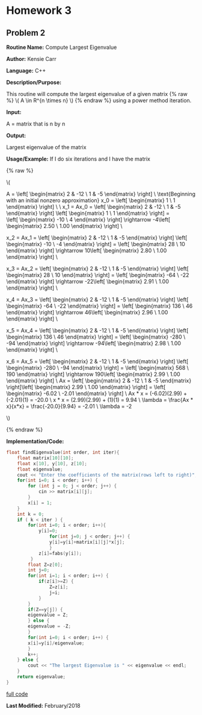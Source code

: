 # Homework 3
## Problem 2
**Routine Name:**           Compute Largest Eigenvalue

**Author:** Kensie Carr

**Language:** C++

**Description/Purpose:** 

This routine will compute the largest eigenvalue of a given matrix 
{% raw %}
\\( A \in R^{n \times n} \\)
{% endraw %} using a power method iteration.

**Input:**

A = matrix that is n by n

**Output:** 

Largest eigenvalue of the matrix

**Usage/Example:**
If I do six iterations and I have the matrix 

{% raw %}

\\(
    
A = \left[ \begin{matrix} 
2 & -12 \\
1 & -5 
\end{matrix} \right] \\ 
\text{Beginning with an initial nonzero approximation}
x_0 = \left[ \begin{matrix} 1 \\ 1 \end{matrix} \right] \\
\\
x_1 = Ax_0 = \left[ \begin{matrix} 2 & -12 \\ 1 & -5 \end{matrix} \right] 
\left[ \begin{matrix} 1 \\ 1 \end{matrix} \right] =  
\left[ \begin{matrix} -10 \\ 4 \end{matrix} \right] 
\rightarrow -4\left[ \begin{matrix} 2.50 \\ 1.00 \end{matrix} \right] \\ 

x_2 = Ax_1 = \left[ \begin{matrix} 2 & -12 \\ 1 & -5 \end{matrix} \right]
\left[ \begin{matrix} -10 \\ -4 \end{matrix} \right]
= \left[ \begin{matrix} 28 \\ 10 \end{matrix} \right]
\rightarrow 10\left[ \begin{matrix} 2.80 \\ 1.00 \end{matrix} \right] \\ 

x_3 = Ax_2 = \left[ \begin{matrix} 2 & -12 \\ 1 & -5 \end{matrix} \right]
\left[ \begin{matrix} 28 \\ 10 \end{matrix} \right]
= \left[ \begin{matrix} -64 \\ -22 \end{matrix} \right]
\rightarrow -22\left[ \begin{matrix} 2.91 \\ 1.00 \end{matrix} \right] \\ 

x_4 = Ax_3 = \left[ \begin{matrix} 2 & -12 \\ 1 & -5 \end{matrix} \right]
\left[ \begin{matrix} -64 \\ -22 \end{matrix} \right]
= \left[ \begin{matrix} 136 \\ 46 \end{matrix} \right]
\rightarrow 46\left[ \begin{matrix} 2.96 \\ 1.00 \end{matrix} \right] \\ 

x_5 = Ax_4 = \left[ \begin{matrix} 2 & -12 \\ 1 & -5 \end{matrix} \right]
\left[ \begin{matrix} 136 \\ 46 \end{matrix} \right]
= \left[ \begin{matrix} -280 \\ -94 \end{matrix} \right]
\rightarrow -94\left[ \begin{matrix} 2.98 \\ 1.00 \end{matrix} \right] \\ 

x_6 = Ax_5 = \left[ \begin{matrix} 2 & -12 \\ 1 & -5 \end{matrix} \right]
\left[ \begin{matrix} -280 \\ -94 \end{matrix} \right]
= \left[ \begin{matrix} 568 \\ 190 \end{matrix} \right]
\rightarrow 190\left[ \begin{matrix} 2.99 \\ 1.00 \end{matrix} \right] \\ 
Ax = \left[ \begin{matrix} 2 & -12 \\ 1 & -5 \end{matrix} \right]\left[ \begin{matrix} 2.99 \\ 1.00 \end{matrix} \right] = \left[ \begin{matrix} -6.02 \\ -2.01 \end{matrix} \right] \\ 
Ax * x = (-6.02)(2.99) + (-2.01)(1) = -20.0 \\ 
x * x = (2.99)(2.99) + (1)(1) = 9.94 \\ 
\lambda = \frac{Ax * x}{x*x} = \frac{-20.0}{9.94} = -2.01 \\ 
\lambda = -2

\\)

{% endraw %}

**Implementation/Code:** 
```c++
float findEigenvalue(int order, int iter){
    float matrix[10][10];
    float x[10], y[10], z[10];
    float eigenvalue;
    cout << "Enter the coefficients of the matrix(rows left to right)";
    for(int i=0; i < order; i++) {
        for (int j = 0; j < order; j++) {
            cin >> matrix[i][j];
        }
        x[i] = 1;
    }
    int k = 0;
    if ( k < iter ) {
        for(int i=0; i < order; i++){
            y[i]=0;
                for(int j=0; j < order; j++) {
                y[i]=y[i]+matrix[i][j]*x[j];
                }
            z[i]=fabs(y[i]);
         }
        float Z=z[0];
        int j=0;
        for(int i=1; i < order; i++) {
            if(z[i]>=Z) {
                Z=z[i];
                j=i;
            }
        }
        if(Z==y[j]) {
        eigenvalue = Z;
        } else {
        eigenvalue = -Z;
        }
        for(int i=0; i < order; i++) {
        x[i]=y[i]/eigenvalue;
        }
        k++;
    } else {
        cout << "The largest Eigenvalue is " << eigenvalue << endl;
    }
    return eigenvalue;
}

```
[full code](https://KensieCarr.github.io/Math-5620/SoftwareManual/ComputeLargestEigenvalue.cpp)

**Last Modified:** February/2018